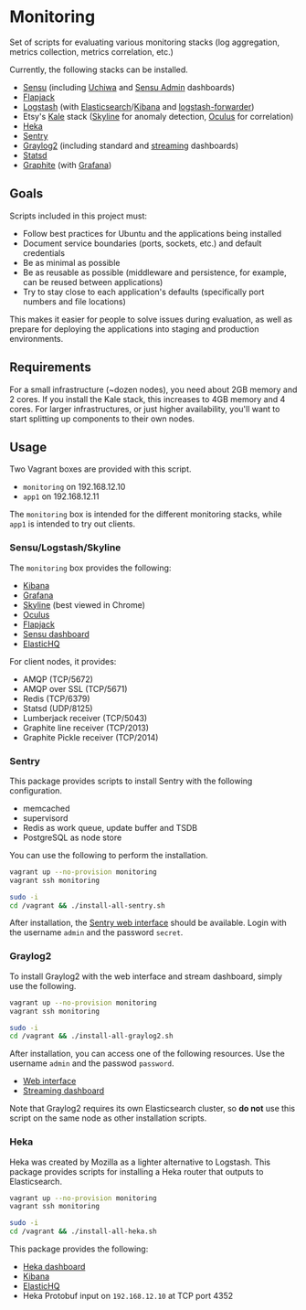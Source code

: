 # Monitoring

Set of scripts for evaluating various monitoring stacks (log aggregation, metrics collection, metrics correlation, etc.)

Currently, the following stacks can be installed.

- [Sensu](http://sensuapp.org/) (including [Uchiwa](https://github.com/palourde/uchiwa) and [Sensu Admin](https://github.com/sensu/sensu-admin) dashboards)
- [Flapjack](http://flapjack.io/)
- [Logstash](http://logstash.net/) (with [Elasticsearch](http://www.elasticsearch.org/overview/elasticsearch/)/[Kibana](http://www.elasticsearch.org/overview/kibana/) and [logstash-forwarder](https://github.com/elasticsearch/logstash-forwarder))
- Etsy's [Kale](http://codeascraft.com/2013/06/11/introducing-kale/) stack ([Skyline](https://github.com/etsy/skyline) for anomaly detection, [Oculus](https://github.com/etsy/oculus) for correlation)
- [Heka](https://hekad.readthedocs.org/en/latest/)
- [Sentry](http://sentry.readthedocs.org/en/latest/)
- [Graylog2](http://graylog2.org/) (including standard and [streaming](https://github.com/Graylog2/graylog2-stream-dashboard) dashboards)
- [Statsd](https://github.com/etsy/statsd/)
- [Graphite](https://graphite.readthedocs.org/en/latest/) (with [Grafana](http://grafana.org/))

## Goals

Scripts included in this project must:

- Follow best practices for Ubuntu and the applications being installed
- Document service boundaries (ports, sockets, etc.) and default credentials
- Be as minimal as possible
- Be as reusable as possible (middleware and persistence, for example, can be reused between applications)
- Try to stay close to each application's defaults (specifically port numbers and file locations)

This makes it easier for people to solve issues during evaluation, as well as prepare for deploying the applications into staging and production environments.

## Requirements

For a small infrastructure (~dozen nodes), you need about 2GB memory and 2 cores. If you install the Kale stack, this increases to 4GB memory and 4 cores. For larger infrastructures, or just higher availability, you'll want to start splitting up components to their own nodes.

## Usage

Two Vagrant boxes are provided with this script.

- `monitoring` on 192.168.12.10
- `app1` on 192.168.12.11

The `monitoring` box is intended for the different monitoring stacks, while `app1` is intended to try out clients.

### Sensu/Logstash/Skyline

The `monitoring` box provides the following:

- [Kibana](http://192.168.12.10/kibana)
- [Grafana](http://192.168.12.10/grafana)
- [Skyline](http://192.168.12.10:1500) (best viewed in Chrome)
- [Oculus](http://192.168.12.10:3000)
- [Flapjack](http://192.168.12.10:3080)
- [Sensu dashboard](http://192.168.12.10:8080)
- [ElasticHQ](http://192.168.12.10:9200/_plugin/HQ)

For client nodes, it provides:

- AMQP (TCP/5672)
- AMQP over SSL (TCP/5671)
- Redis (TCP/6379)
- Statsd (UDP/8125)
- Lumberjack receiver (TCP/5043)
- Graphite line receiver (TCP/2013)
- Graphite Pickle receiver (TCP/2014)

### Sentry

This package provides scripts to install Sentry with the following configuration.

- memcached
- supervisord
- Redis as work queue, update buffer and TSDB
- PostgreSQL as node store

You can use the following to perform the installation.

```sh
vagrant up --no-provision monitoring
vagrant ssh monitoring
```

```sh
sudo -i
cd /vagrant && ./install-all-sentry.sh
```

After installation, the [Sentry web interface](http://192.168.12.10:9000) should be available. Login with the username `admin` and the password `secret`.

### Graylog2

To install Graylog2 with the web interface and stream dashboard, simply use the following.

```sh
vagrant up --no-provision monitoring
vagrant ssh monitoring
```

```sh
sudo -i
cd /vagrant && ./install-all-graylog2.sh
```

After installation, you can access one of the following resources. Use the username `admin` and the passwod `password`.

- [Web interface](http://192.168.12.10:8400/)
- [Streaming dashboard](http://192.168.12.10/graylog2-streaming-dashboard)

Note that Graylog2 requires its own Elasticsearch cluster, so **do not** use this script on the same node as other installation scripts.

### Heka

Heka was created by Mozilla as a lighter alternative to Logstash. This package provides scripts for installing a Heka router that outputs to Elasticsearch.

```sh
vagrant up --no-provision monitoring
vagrant ssh monitoring
```

```sh
sudo -i
cd /vagrant && ./install-all-heka.sh
```

This package provides the following:

- [Heka dashboard](http://192.168.12.10:4352/)
- [Kibana](http://192.168.12.10/kibana/)
- [ElasticHQ](http://192.168.12.10:9200/_plugin/HQ/)
- Heka Protobuf input on `192.168.12.10` at TCP port 4352
